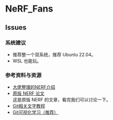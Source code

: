 # NeRF_Fans
## Issues

### 系统建议
- 推荐整一个双系统，推荐 Ubuntu 22.04。   
-  WSL 也能玩。

### 参考资料与资源
- [大佬整理的NERF介绍](https://github.com/yangjiheng/nerf_and_beyond_docs)  
- [原版 NERF 论文](https://arxiv.org/abs/2003.08934)  
   这是原版 NERF 的文章，看完我们可以讨论一下。
- [Git相关文字教程](https://csdiy.wiki/%E5%BF%85%E5%AD%A6%E5%B7%A5%E5%85%B7/Git/)
- [Git可视化学习（推荐）](https://learngitbranching.js.org/?locale=zh_CN)


